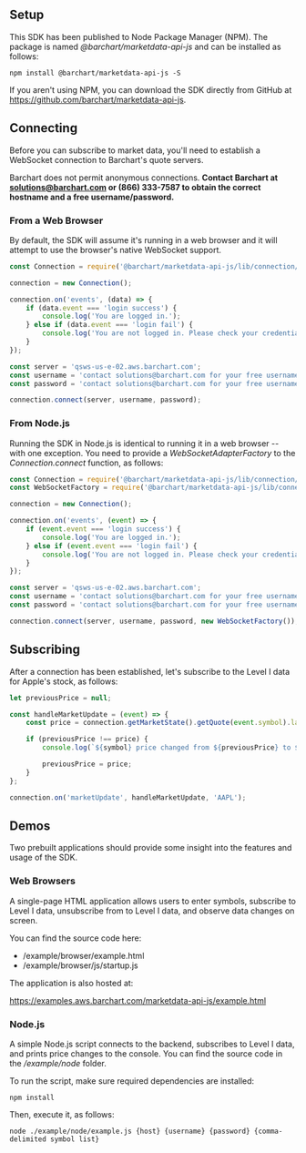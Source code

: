 ## Setup

This SDK has been published to Node Package Manager (NPM). The package is named *@barchart/marketdata-api-js* and can be installed as follows:

```shell
npm install @barchart/marketdata-api-js -S
```

If you aren't using NPM, you can download the SDK directly from GitHub at https://github.com/barchart/marketdata-api-js.

## Connecting

Before you can subscribe to market data, you'll need to establish a WebSocket connection to Barchart's quote servers.

Barchart does not permit anonymous connections. **Contact Barchart at solutions@barchart.com or (866) 333-7587 to obtain the correct hostname and a free username/password.**

### From a Web Browser

By default, the SDK will assume it's running in a web browser and it will attempt to use the browser's native WebSocket support.

```js
const Connection = require('@barchart/marketdata-api-js/lib/connection/Connection');

connection = new Connection();

connection.on('events', (data) => {
	if (data.event === 'login success') {
		console.log('You are logged in.');
	} else if (data.event === 'login fail') {
		console.log('You are not logged in. Please check your credentials');
	}
});

const server = 'qsws-us-e-02.aws.barchart.com';
const username = 'contact solutions@barchart.com for your free username and password';
const password = 'contact solutions@barchart.com for your free username and password';

connection.connect(server, username, password);
```

### From Node.js

Running the SDK in Node.js is identical to running it in a web browser -- with one exception. You need to provide a *WebSocketAdapterFactory* to the *Connection.connect* function, as follows:

```js
const Connection = require('@barchart/marketdata-api-js/lib/connection/Connection');
const WebSocketFactory = require('@barchart/marketdata-api-js/lib/connection/adapter/WebSocketAdapterFactoryForNode');

connection = new Connection();

connection.on('events', (event) => {
	if (event.event === 'login success') {
		console.log('You are logged in.');
	} else if (event.event === 'login fail') {
		console.log('You are not logged in. Please check your credentials');
	}
});

const server = 'qsws-us-e-02.aws.barchart.com';
const username = 'contact solutions@barchart.com for your free username and password';
const password = 'contact solutions@barchart.com for your free username and password';

connection.connect(server, username, password, new WebSocketFactory());
```

## Subscribing

After a connection has been established, let's subscribe to the Level I data for Apple's stock, as follows:

```js
let previousPrice = null;

const handleMarketUpdate = (event) => {
	const price = connection.getMarketState().getQuote(event.symbol).lastPrice;

	if (previousPrice !== price) {
		console.log(`${symbol} price changed from ${previousPrice} to ${price}`);

		previousPrice = price;
	}
};

connection.on('marketUpdate', handleMarketUpdate, 'AAPL');
```

## Demos

Two prebuilt applications should provide some insight into the features and usage of the SDK.

### Web Browsers

A single-page HTML application allows users to enter symbols, subscribe to Level I data, unsubscribe from to Level I data, and observe data changes on screen.

You can find the source code here:

* /example/browser/example.html
* /example/browser/js/startup.js

The application is also hosted at:

https://examples.aws.barchart.com/marketdata-api-js/example.html

### Node.js

A simple Node.js script connects to the backend, subscribes to Level I data, and prints price changes to the console. You can find the source code in the */example/node* folder.

To run the script, make sure required dependencies are installed:

```shell
npm install
```

Then, execute it, as follows:

```shell
node ./example/node/example.js {host} {username} {password} {comma-delimited symbol list}
```